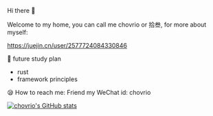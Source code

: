 <!---
chovrio/chovrio is a ✨ special ✨ repository because its `README.md` (this file) appears on your GitHub profile.
You can click the Preview link to take a look at your changes.
--->

Hi there 👋

Welcome to my home, you can call me chovrio or 拾叁, for more about myself:

https://juejin.cn/user/2577724084330846

🎃 future study plan
 - rust
 - framework principles
	
😪 How to reach me: Friend my WeChat id: chovrio

[![chovrio's GitHub stats](https://github-readme-stats.vercel.app/api?username=chovrio)](https://github.com/chovrio/github-readme-stats)
